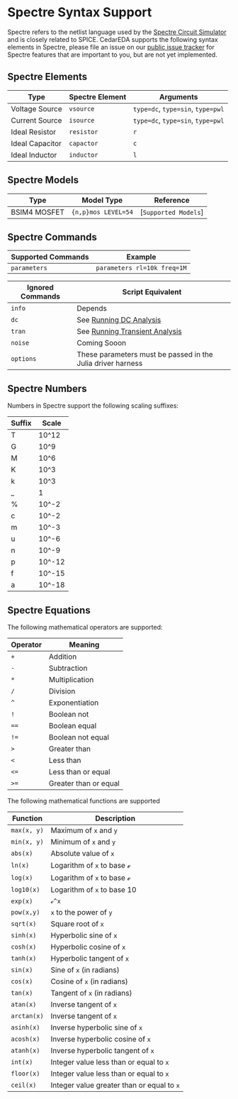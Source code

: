 # Spectre Syntax Support

Spectre refers to the netlist language used by the [Spectre Circuit Simulator](https://en.wikipedia.org/wiki/Spectre_Circuit_Simulator) and is closely related to SPICE.
CedarEDA supports the following syntax elements in Spectre, please file an issue on our [public issue tracker](https://github.com/CedarEDA/PublicIssues) for Spectre features that are important to you, but are not yet implemented.

## Spectre Elements

Type            | Spectre Element | Arguments
----------------|-----------------|--------------
Voltage Source  | `vsource`       | `type=dc`, `type=sin`, `type=pwl`
Current Source  | `isource`       | `type=dc`, `type=sin`, `type=pwl`
Ideal Resistor  | `resistor`      | `r`
Ideal Capacitor | `capactor`      | `c`
Ideal Inductor  | `inductor`      | `l`


## Spectre Models

Type            | Model Type           | Reference
----------------|----------------------|--------------
BSIM4 MOSFET    | `{n,p}mos LEVEL=54`  | [`Supported Models`]


## Spectre Commands

Supported Commands | Example
-------------------|--------------
`parameters`       | `parameters rl=10k freq=1M`

Ignored Commands | Script Equivalent
-----------------|------------------
`info`           | Depends
`dc`             | See [Running DC Analysis](@ref)
`tran`           | See [Running Transient Analysis](@ref)
`noise`          | Coming Sooon
`options`        | These parameters must be passed in the Julia driver harness


## Spectre Numbers
Numbers in Spectre support the following scaling suffixes:

Suffix | Scale
-------|------
T      | 10^12
G      | 10^9
M      | 10^6
K      | 10^3
k      | 10^3
_      | 1
%      | 10^-2
c      | 10^-2
m      | 10^-3
u      | 10^-6
n      | 10^-9
p      | 10^-12
f      | 10^-15
a      | 10^-18

## Spectre Equations

The following mathematical operators are supported:

Operator | Meaning
---------|--------
`+`      | Addition
`-`      | Subtraction
`*`      | Multiplication
`/`      | Division
`^`      | Exponentiation
`!`      | Boolean not
`==`      | Boolean equal
`!=`      | Boolean not equal
`>`      | Greater than
`<`      | Less than
`<=`      | Less than or equal
`>=`      | Greater than or equal

The following mathematical functions are supported

Function     | Description
-------------|-------------
`max(x, y)`  | Maximum of `x` and `y`
`min(x, y)`  | Minimum of `x` and `y`
`abs(x)`     | Absolute value of `x`
`ln(x)`      | Logarithm of `x` to base ℯ
`log(x)`     | Logarithm of `x` to base ℯ
`log10(x)`   | Logarithm of `x` to base 10
`exp(x)`     | `ℯ^x`
`pow(x,y)`   | `x` to the power of `y`
`sqrt(x)`    | Square root of `x`
`sinh(x)`    | Hyperbolic sine of `x`
`cosh(x)`    | Hyperbolic cosine of `x`
`tanh(x)`    | Hyperbolic tangent of `x`
`sin(x)`     | Sine of `x` (in radians)
`cos(x)`     | Cosine of `x` (in radians)
`tan(x)`     | Tangent of `x` (in radians)
`atan(x)`    | Inverse tangent of `x`
`arctan(x)`  | Inverse tangent of `x`
`asinh(x)`   | Inverse hyperbolic sine of `x`
`acosh(x)`   | Inverse hyperbolic cosine of `x`
`atanh(x)`   | Inverse hyperbolic tangent of `x`
`int(x)`     | Integer value less than or equal to `x`
`floor(x)`   | Integer value less than or equal to `x`
`ceil(x)`    | Integer value greater than or equal to `x`
